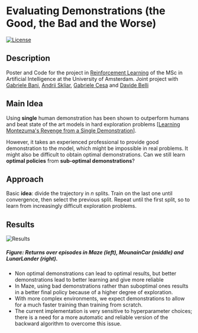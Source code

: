 # Evaluating Demonstrations (the Good, the Bad and the Worse)

[![License](http://img.shields.io/:license-mit-blue.svg)](LICENSE)

## Description

Poster and Code for the project in [Reinforcement Learning](http://studiegids.uva.nl/xmlpages/page/2018-2019/zoek-vak/vak/63460) of the MSc in Artificial Intelligence at the University of Amsterdam. Joint project with [Gabriele Bani](https://github.com/Hiryugan), [Andrii Skliar](github.com/askliar), [Gabriele Cesa](https://github.com/Gabri95) and [Davide Belli](https://github.com/davide-belli)
	
## Main Idea

Using **single** human demonstration has been shown to outperform humans and beat state of the art models in hard exploration problems [[Learning Montezuma's Revenge from a Single Demonstration](https://arxiv.org/abs/1812.03381)].

However, it takes an experienced professional to provide good demonstration to the model, which might be impossible in real problems. It might also be difficult to obtain optimal demonstrations. Can we still learn **optimal policies** from **sub-optimal demonstrations**?

## Approach

Basic **idea**: divide the trajectory in *n* splits. Train on the last one until convergence, then select the previous split. Repeat until the first split, so to learn from increasingly difficult exploration problems.

## Results

![Results](https://cdn.pbrd.co/images/HT2ggjz.png)
##### Figure: Returns over episodes in Maze (left), MounainCar (middle) and LunarLander (right).

- Non optimal demonstrations can lead to optimal results, but better demonstrations lead to better learning and give more reliable 
- In Maze, using bad demonstrations rather than suboptimal ones results in a better final policy because of a higher degree of exploration.
- With more complex environments, we expect demonstrations to allow for a much faster training than training from scratch. 
- The current implementation is very sensitive to hyperparameter choices; there is a need for a more automatic and reliable version of the backward algorithm to overcome this issue.